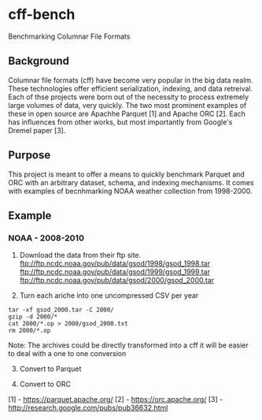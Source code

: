 # cff-bench
Benchmarking Columnar File Formats

## Background
Columnar file formats (cff) have become very popular in the big data realm. These technologies offer efficient serialization, indexing, and data retreival. Each of thse projects were born out of the necessity to process extremely large volumes of data, very quickly. The two most prominent examples of these in open source are Apachhe Parquet [1] and Apache ORC [2]. Each has influences from other works, but most importantly from Google's Dremel paper [3].

## Purpose
This project is meant to offer a means to quickly benchmark Parquet and ORC with an arbitrary dataset, schema, and indexing mechanisms. It comes with examples of becnhmarking NOAA weather collection from 1998-2000.

## Example

### NOAA - 2008-2010

1. Download the data from their ftp site. 
ftp://ftp.ncdc.noaa.gov/pub/data/gsod/1998/gsod_1998.tar
ftp://ftp.ncdc.noaa.gov/pub/data/gsod/1999/gsod_1999.tar
ftp://ftp.ncdc.noaa.gov/pub/data/gsod/2000/gsod_2000.tar

2. Turn each ariche into one uncompressed CSV per year

```
tar -xf gsod_2000.tar -C 2000/
gzip -d 2000/*
cat 2000/*.op > 2000/gsod_2000.txt
rm 2000/*.op
```

Note: The archives could be directly transformed into a cff it will be easier to deal with a one to one conversion

3. Convert to Parquet

4. Convert to ORC

[1] - https://parquet.apache.org/
[2] - https://orc.apache.org/
[3] - http://research.google.com/pubs/pub36632.html
